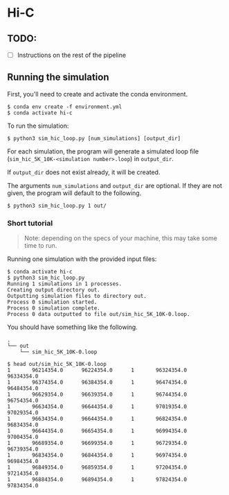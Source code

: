 # Hi-C

## TODO: 

- [ ] Instructions on the rest of the pipeline

## Running the simulation

First, you'll need to create and activate the conda environment.

```console
$ conda env create -f environment.yml
$ conda activate hi-c
```

To run the simulation:

```console
$ python3 sim_hic_loop.py [num_simulations] [output_dir]
```

For each simulation, the program will generate a simulated loop file (`sim_hic_5K_10K-<simulation number>.loop`) in `output_dir`.

If `output_dir` does not exist already, it will be created.

The arguments `num_simulations` and `output_dir` are optional.
If they are not given, the program will default to the following.

```console
$ python3 sim_hic_loop.py 1 out/
```

### Short tutorial

> Note: depending on the specs of your machine, this may take some time to run.

Running one simulation with the provided input files:

```console
$ conda activate hi-c
$ python3 sim_hic_loop.py
Running 1 simulations in 1 processes.
Creating output directory out.
Outputting simulation files to directory out.
Process 0 simulation started.
Process 0 simulation complete.
Process 0 data outputted to file out/sim_hic_5K_10K-0.loop.
```

You should have something like the following.

```
.
└── out
    └── sim_hic_5K_10K-0.loop
```

```console
$ head out/sim_hic_5K_10K-0.loop
1       96214354.0      96224354.0      1       96324354.0      96334354.0
1       96374354.0      96384354.0      1       96474354.0      96484354.0
1       96629354.0      96639354.0      1       96744354.0      96754354.0
1       96634354.0      96644354.0      1       97019354.0      97029354.0
1       96634354.0      96644354.0      1       96824354.0      96834354.0
1       96644354.0      96654354.0      1       96994354.0      97004354.0
1       96689354.0      96699354.0      1       96729354.0      96739354.0
1       96834354.0      96844354.0      1       96974354.0      96984354.0
1       96849354.0      96859354.0      1       97204354.0      97214354.0
1       96884354.0      96894354.0      1       97824354.0      97834354.0
```
